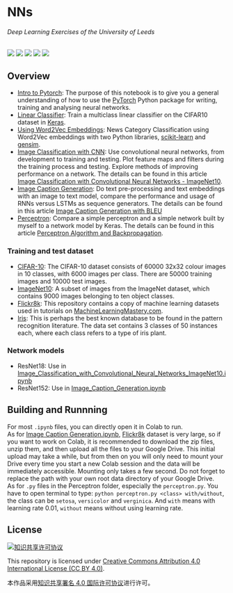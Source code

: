 # NNs  

<h6>Deep Learning Exercises of the University of Leeds</h6>

![](https://img.shields.io/badge/uses-PyTorch-ee4c2c?logo=PyTorch&logoColor=white)
![](https://img.shields.io/badge/uses-Keras-d00000?logo=Keras&logoColor=white)
![](https://img.shields.io/badge/uses-sklearn-d00000?logoColor=white)
![](https://img.shields.io/badge/Python-3.7.2-407daf?logo=python&logoColor=white)
![](https://img.shields.io/badge/lab-Jupyter-f37726?logo=Jupyter&logoColor=white) 

## Overview
* [Intro to Pytorch](Intro_to_PyTorch.ipynb): The purpose of this notebook is to give you a general understanding of how to use the [PyTorch](https://pytorch.org/) Python package for writing, training and analysing neural networks.
* [Linear Classifier](Linear_Classifier.ipynb): Train a multiclass linear classifier on the CIFAR10 dataset in [Keras](https://keras.io/).
* [Using Word2Vec Embeddings](Using_Word2Vec_Embeddings.ipynb): News Category Classification using Word2Vec embeddings with two Python libraries, [scikit-learn](https://scikit-learn.org/stable/) and [gensim](https://radimrehurek.com/gensim/).
* [Image Classification with CNN](Image_Classification_with_Convolutional_Neural_Networks_ImageNet10.ipynb): Use convolutional neural networks, from development to training and testing. Plot feature maps and filters during the training process and testing. Explore methods of improving performance on a network. The details can be found in this article [Image Classification with Convolutional Neural Networks - ImageNet10](https://blog.withh.life/2020/03/image-classification-cnn/).
* [Image Caption Generation](Image_Caption_Generation.ipynb): Do text pre-processing and text embeddings with an image to text model, compare the performance and usage of RNNs versus LSTMs as sequence generators. The details can be found in this article [Image Caption Generation with BLEU](https://blog.withh.life/2020/04/image-caption-generation/)
* [Perceptron](Perceptron): Compare a simple perceptron and a simple network built by myself to a network model by Keras. The details can be found in this article [Perceptron Algorithm and Backpropagation](https://blog.withh.life/2020/04/iris-perceptron-backpropagation/).

### Training and test dataset
* [CIFAR-10](https://www.cs.toronto.edu/~kriz/cifar.html): The CIFAR-10 dataset consists of 60000 32x32 colour images in 10 classes, with 6000 images per class. There are 50000 training images and 10000 test images.
* [ImageNet10](https://github.com/MohammedAlghamdi/imagenet10): A subset of images from the ImageNet dataset, which contains 9000 images belonging to ten object classes.
* [Flickr8k](https://github.com/jbrownlee/Datasets/releases/tag/Flickr8k): This repository contains a copy of machine learning datasets used in tutorials on [MachineLearningMastery.com](https://machinelearningmastery.com/). 
* [Iris](http://archive.ics.uci.edu/ml/datasets/iris): This is perhaps the best known database to be found in the pattern recognition literature.  The data set contains 3 classes of 50 instances each, where each class refers to a type of iris plant.

### Network models
* ResNet18: Use in [Image_Classification_with_Convolutional_Neural_Networks_ImageNet10.ipynb](Image_Classification_with_Convolutional_Neural_Networks_ImageNet10.ipynb)
* ResNet152: Use in [Image_Caption_Generation.ipynb](Image_Caption_Generation.ipynb)

## Building and Runnning
For most `.ipynb` files, you can directly open it in Colab to run.  
As for [Image Caption Generation.ipynb](Image_Caption_Generation.ipynb), [Flickr8k](https://github.com/jbrownlee/Datasets/releases/tag/Flickr8k) dataset is very large, so if you want to work on Colab, it is recommended to download the zip files, unzip them, and then upload all the files to your Google Drive. This initial upload may take a while, but from then on you will only need to mount your Drive every time you start a new Colab session and the data will be immediately accessible. Mounting only takes a few second. Do not forget to replace the path with your own root data directory of your Google Drive.  
As for `.py` files in the Perceptron folder, especially the `perceptron.py`. You have to open terminal to type: `python perceptron.py <class> with/without`, the class can be `setosa`, `versicolor` and `verginica`. And `with` means with learning rate 0.01, `without` means without using learning rate. 

## License
<a rel="license" href="http://creativecommons.org/licenses/by/4.0/"><img alt="知识共享许可协议" style="border-width:0" src="https://i.creativecommons.org/l/by/4.0/88x31.png" /></a>

This repository is licensed under <a rel="license" href="http://creativecommons.org/licenses/by/4.0/">Creative Commons Attribution 4.0 International License (CC BY 4.0)</a>.

本作品采用<a rel="license" href="http://creativecommons.org/licenses/by/4.0/">知识共享署名 4.0 国际许可协议</a>进行许可。
